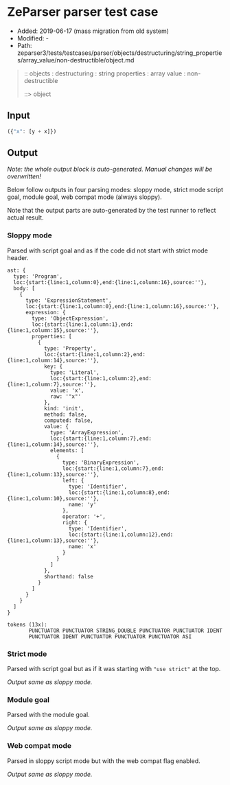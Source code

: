 # ZeParser parser test case

- Added: 2019-06-17 (mass migration from old system)
- Modified: -
- Path: zeparser3/tests/testcases/parser/objects/destructuring/string_properties/array_value/non-destructible/object.md

> :: objects : destructuring : string properties : array value : non-destructible
>
> ::> object

## Input

`````js
({"x": [y + x]})
`````

## Output

_Note: the whole output block is auto-generated. Manual changes will be overwritten!_

Below follow outputs in four parsing modes: sloppy mode, strict mode script goal, module goal, web compat mode (always sloppy).

Note that the output parts are auto-generated by the test runner to reflect actual result.

### Sloppy mode

Parsed with script goal and as if the code did not start with strict mode header.

`````
ast: {
  type: 'Program',
  loc:{start:{line:1,column:0},end:{line:1,column:16},source:''},
  body: [
    {
      type: 'ExpressionStatement',
      loc:{start:{line:1,column:0},end:{line:1,column:16},source:''},
      expression: {
        type: 'ObjectExpression',
        loc:{start:{line:1,column:1},end:{line:1,column:15},source:''},
        properties: [
          {
            type: 'Property',
            loc:{start:{line:1,column:2},end:{line:1,column:14},source:''},
            key: {
              type: 'Literal',
              loc:{start:{line:1,column:2},end:{line:1,column:7},source:''},
              value: 'x',
              raw: '"x"'
            },
            kind: 'init',
            method: false,
            computed: false,
            value: {
              type: 'ArrayExpression',
              loc:{start:{line:1,column:7},end:{line:1,column:14},source:''},
              elements: [
                {
                  type: 'BinaryExpression',
                  loc:{start:{line:1,column:7},end:{line:1,column:13},source:''},
                  left: {
                    type: 'Identifier',
                    loc:{start:{line:1,column:8},end:{line:1,column:10},source:''},
                    name: 'y'
                  },
                  operator: '+',
                  right: {
                    type: 'Identifier',
                    loc:{start:{line:1,column:12},end:{line:1,column:13},source:''},
                    name: 'x'
                  }
                }
              ]
            },
            shorthand: false
          }
        ]
      }
    }
  ]
}

tokens (13x):
       PUNCTUATOR PUNCTUATOR STRING_DOUBLE PUNCTUATOR PUNCTUATOR IDENT
       PUNCTUATOR IDENT PUNCTUATOR PUNCTUATOR PUNCTUATOR ASI
`````

### Strict mode

Parsed with script goal but as if it was starting with `"use strict"` at the top.

_Output same as sloppy mode._

### Module goal

Parsed with the module goal.

_Output same as sloppy mode._

### Web compat mode

Parsed in sloppy script mode but with the web compat flag enabled.

_Output same as sloppy mode._
